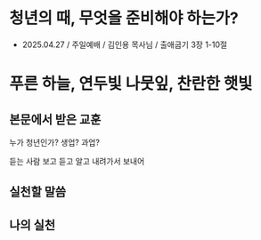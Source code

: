 # 청년의 때, 무엇을 준비해야 하는가? 
* 2025.04.27 / 주일예배 / 김인용 목사님 / 출애굽기 3장 1-10절

# 푸른 하늘, 연두빛 나뭇잎, 찬란한 햇빛

## 본문에서 받은 교훈
누가 청년인가?
생업? 과업?

듣는 사람
보고 
듣고
알고
내려가서
보내어


## 실천할 말씀

## 나의 실천

